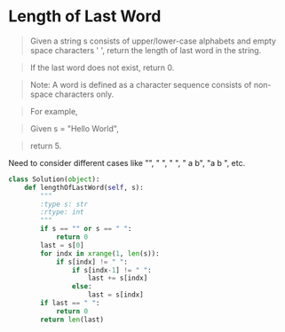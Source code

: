 # Length of Last Word

> Given a string s consists of upper/lower-case alphabets and empty space characters ' ', return the length of last word in the string.

> If the last word does not exist, return 0.

> Note: A word is defined as a character sequence consists of non-space characters only.

> For example, 

> Given s = "Hello World",

> return 5.

Need to consider different cases like "", " ", "       ", "  a  b", "a  b     ", etc.

```Python
class Solution(object):
    def lengthOfLastWord(self, s):
        """
        :type s: str
        :rtype: int
        """
        if s == "" or s == " ":
            return 0
        last = s[0]
        for indx in xrange(1, len(s)):
            if s[indx] != " ":
                if s[indx-1] != " ":
                    last += s[indx]
                else:
                    last = s[indx]
        if last == " ":
            return 0
        return len(last)
```
